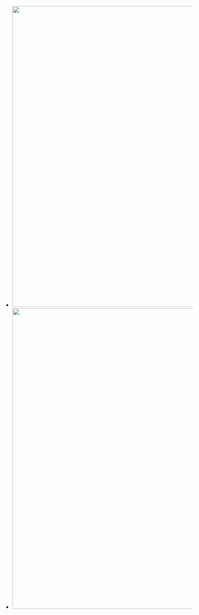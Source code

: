 - <img src="https://github.com/KimRass/PGGAN/assets/67457712/f0d354a8-348d-484f-95e4-816c037108b0" width="800">
- <img src="https://github.com/KimRass/PGGAN/assets/67457712/edf361f2-6343-4767-a601-7e5ad091a28b" width="800">
<!-- - <img src="https://github.com/KimRass/PGGAN/assets/67457712/d2460fbf-9716-4b52-b2c6-0695264a4d33" width="800"> -->
